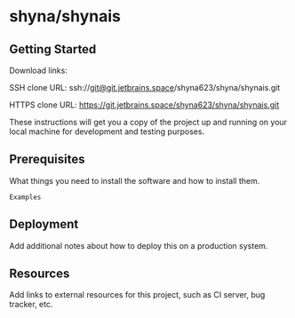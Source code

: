 # shyna/shynais



## Getting Started

Download links:

SSH clone URL: ssh://git@git.jetbrains.space/shyna623/shyna/shynais.git

HTTPS clone URL: https://git.jetbrains.space/shyna623/shyna/shynais.git



These instructions will get you a copy of the project up and running on your local machine for development and testing purposes.

## Prerequisites

What things you need to install the software and how to install them.

```
Examples
```

## Deployment

Add additional notes about how to deploy this on a production system.

## Resources

Add links to external resources for this project, such as CI server, bug tracker, etc.
